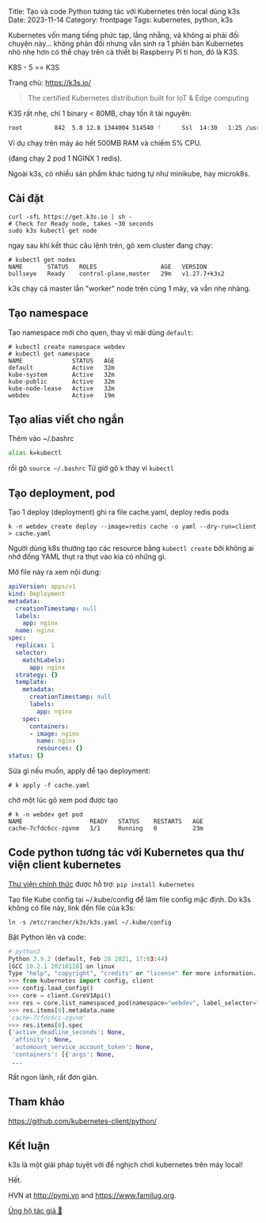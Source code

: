 Title: Tạo và code Python tương tác với Kubernetes trên local dùng k3s
Date: 2023-11-14
Category: frontpage
Tags: kubernetes, python, k3s

Kubernetes vốn mang tiếng phức tạp, lằng nhằng, và không ai phải đối chuyện này... không phản đối nhưng vẫn sinh ra 1 phiên bản Kubernetes nhỏ nhẹ hơn có thể chạy trên cả thiết bị Raspberry Pi tí hon, đó là K3S.

K8S - 5 == K3S

Trang chủ: <https://k3s.io/>

> The certified Kubernetes distribution built for IoT & Edge computing

K3S rất nhẹ, chỉ 1 binary < 80MB, chạy tốn ít tài nguyên:

```sh
root         842  5.8 12.8 1344004 514540 ?      Ssl  14:30   1:25 /usr/local/bin/k3s server
```

Ví dụ chạy trên máy ảo hết 500MB RAM và chiếm 5% CPU.

(đang chạy 2 pod 1 NGINX 1 redis).

Ngoài k3s, có nhiều sản phẩm khác tương tự như minikube, hay microk8s.

## Cài đặt
```
curl -sfL https://get.k3s.io | sh -
# Check for Ready node, takes ~30 seconds
sudo k3s kubectl get node
```

ngay sau khi kết thúc câu lệnh trên, gõ xem cluster đang chạy:

```
# kubectl get nodes
NAME       STATUS   ROLES                  AGE   VERSION
bullseye   Ready    control-plane,master   29m   v1.27.7+k3s2
```

k3s chạy cả master lẫn "worker" node trên cùng 1 máy, và vẫn nhẹ nhàng.

## Tạo namespace
Tạo namespace mới cho quen, thay vì mãi dùng `default`:

```
# kubectl create namespace webdev
# kubectl get namespace
NAME              STATUS   AGE
default           Active   32m
kube-system       Active   32m
kube-public       Active   32m
kube-node-lease   Active   32m
webdev            Active   19m
```

## Tạo alias viết cho ngắn
Thêm vào ~/.bashrc
```sh
alias k=kubectl
```
rồi gõ `source ~/.bashrc`
Từ giờ gõ `k` thay vì `kubectl`

## Tạo deployment, pod

Tạo 1 deploy (deployment) ghi ra file cache.yaml, deploy redis pods

```
k -n webdev create deploy --image=redis cache -o yaml --dry-run=client  > cache.yaml
```

Người dùng k8s thường tạo các resource bằng `kubectl create` bởi không ai nhớ đống YAML thụt ra thụt vào kia có những gì.

Mở file này ra xem nội dung:

```yaml
apiVersion: apps/v1
kind: Deployment
metadata:
  creationTimestamp: null
  labels:
    app: nginx
  name: nginx
spec:
  replicas: 1
  selector:
    matchLabels:
      app: nginx
  strategy: {}
  template:
    metadata:
      creationTimestamp: null
      labels:
        app: nginx
    spec:
      containers:
      - image: nginx
        name: nginx
        resources: {}
status: {}
```
Sửa gì nếu muốn, apply để tạo deployment:

```
# k apply -f cache.yaml
```

chờ một lúc gõ xem pod được tạo

```
# k -n webdev get pod
NAME                   READY   STATUS    RESTARTS   AGE
cache-7cfdc6cc-zgvnm   1/1     Running   0          23m
```

## Code python tương tác với Kubernetes qua thư viện client kubernetes

[Thư viện chính thức](https://kubernetes.io/docs/reference/using-api/client-libraries/) được hỗ trợ: `pip install kubernetes`

Tạo file Kube config tại ~/.kube/config để làm file config mặc định.
Do k3s không có file này, link đến file của k3s:

```
ln -s /etc/rancher/k3s/k3s.yaml ~/.kube/config
```

Bật Python lên và code:

```py
# python3
Python 3.9.2 (default, Feb 28 2021, 17:03:44)
[GCC 10.2.1 20210110] on linux
Type "help", "copyright", "credits" or "license" for more information.
>>> from kubernetes import config, client
>>> config.load_config()
>>> core = client.CoreV1Api()
>>> res = core.list_namespaced_pod(namespace="webdev", label_selector="app=cache")
>>> res.items[0].metadata.name
'cache-7cfdc6cc-zgvnm'
>>> res.items[0].spec
{'active_deadline_seconds': None,
 'affinity': None,
 'automount_service_account_token': None,
 'containers': [{'args': None,
 ...
```

Rất ngon lành, rất đơn giản.

## Tham khảo
<https://github.com/kubernetes-client/python/>

## Kết luận
k3s là một giải pháp tuyệt vời để nghịch chơi kubernetes trên máy local!

Hết.

HVN at <http://pymi.vn> and <https://www.familug.org>.

[Ủng hộ tác giả 🍺](https://www.familug.org/p/ung-ho.html)
